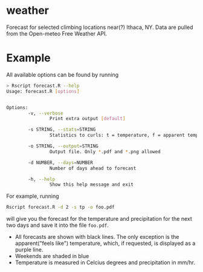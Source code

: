 # weather

Forecast for selected climbing locations near(?) Ithaca, NY. Data are pulled from the Open-meteo Free Weather API. 

# Example

All available options can be found by running
```bash
> Rscript forecast.R --help
Usage: forecast.R [options]


Options:
        -v, --verbose
                Print extra output [default]

        -s STRING, --stats=STRING
                Statistics to curls: t = temperature, f = apparent temperature, p = precipitation, r = precipitation prob., h = relative humidity

        -o STRING, --output=STRING
                Output file. Only *.pdf and *.png allowed

        -d NUMBER, --days=NUMBER
                Number of days ahead to forecast

        -h, --help
                Show this help message and exit
```
For example, running
```bash
Rscript forecast.R -d 2 -s tp -o foo.pdf
```
will give you the forecast for the temperature and precipitation for the next two days and save it into the file `foo.pdf`.

- All forecasts are shown with black lines. The only exception is the apparent("feels like") temperature, which, if requested, is displayed as a purple line.
- Weekends are shaded in blue
- Temperature is measured in Celcius degrees and precipitation in mm/hr.
